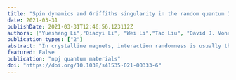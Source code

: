 ```yaml
---
title: "Spin dynamics and Griffiths singularity in the random quantum Ising magnet PrTiNbO6"
date: 2021-03-31
publishDate: 2021-03-31T12:46:56.123112Z
authors: ["Yuesheng Li","Qiaoyi Li", "Wei Li","Tao Liu", "David J. Voneshen", "Pabitra K. Biswas ", "Devashibhai Adroja"]
publication_types: ["2"]
abstract: "In crystalline magnets, interaction randomness is usually thought as a negative factor preventing interesting quantum phenomena to occur. However, intriguing interplay between randomness and quantumness can also leads to unique phenomena in the strongly correlated materials. Among others, the random transverse-field Ising spin chain (RTIC) hosts a renowned quantum Griffiths phase. Although the RTIC model has been regarded as a toy model for long, here we materialize this model with the compound PrTiNbO6, which has a disordered ground state with pronounced quantum fluctuations and continuous spin excitations. The observed anomalous spin dynamics of PrTiNbO6 can be accounted by the RTIC model with a consistent set of parameters determined from fitting the thermodynamic data, and it is ascribed to the quantum Griffiths rare regions in the system. Our results provide a concrete example of quantum Griffiths magnet, and offer an ideal experimental platform for investigating the dynamical properties of random many-body system."
featured: False
publication: "npj quantum materials"
doi: "https://doi.org/10.1038/s41535-021-00333-6"
---
```


